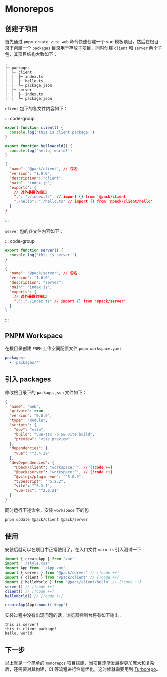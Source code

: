 # Monorepos

## 创建子项目

首先通过 `pnpm create vite web` 命令快速创建一个 vue 模板项目，然后在根目录下创建一个 `packages` 目录用于存放子项目，同时创建 `client` 和 `server` 两个子包，其项目结构大致如下：

```
.
├─ packages
|  ├─ client
|  |  ├─ index.ts
|  |  ├─ hello.ts
|  |  └─ package.json
|  ├─ server
|  |  ├─ index.ts
|  |  └─ package.json
```

`client` 包下的各文件内容如下：

::: code-group

```ts [index.ts]
export function client() {
  console.log('this is client package!')
}
```

```ts [hello.ts]
export function helloWorld() {
  console.log('hello, world!')
}
```

```json [package.json]
{
  "name": "@pack/client", // 包名
  "version": "1.0.0",
  "description": "client",
  "main": "index.js",
  "exports": {
    // 对外暴露的接口
    ".": "./index.ts", // import {} from '@pack/client'
    "./hello": "./hello.ts" // import {} from '@pack/client/hello'
  }
}
```

:::

`server` 包的各文件内容如下：

::: code-group

```ts [index.ts]
export function server() {
  console.log('this is server!')
}
```

```json [package.json]
{
  "name": "@pack/server", // 包名
  "version": "1.0.0",
  "description": "server",
  "main": "index.js",
  "exports": {
    // 对外暴露的接口
    ".": "./index.ts" // import {} from '@pack/server'
  }
}
```

:::

## PNPM Workspace

在根目录创建 `PNPM` 工作空间配置文件 `pnpm-workspace.yaml`

```yaml
packages:
  - 'packages/*'
```

## 引入 packages

修改根目录下的 `package.json` 文件如下：

```json
{
  "name": "web",
  "private": true,
  "version": "0.0.0",
  "type": "module",
  "scripts": {
    "dev": "vite",
    "build": "vue-tsc -b && vite build",
    "preview": "vite preview"
  },
  "dependencies": {
    "vue": "^3.4.29"
  },
  "devDependencies": {
    "@pack/client": "workspace:^", // [!code ++]
    "@pack/server": "workspace:^", // [!code ++]
    "@vitejs/plugin-vue": "^5.0.5",
    "typescript": "^5.2.2",
    "vite": "^5.3.1",
    "vue-tsc": "^2.0.21"
  }
}
```

同时运行下述命令，安装 `workspace` 下的包

```bash
pnpm update @pack/client @pack/server
```

## 使用

安装后就可以在项目中正常使用了，在入口文件 `main.ts` 引入测试一下

```ts
import { createApp } from 'vue'
import './style.css'
import App from './App.vue'
import { server } from '@pack/server' // [!code ++]
import { client } from '@pack/client' // [!code ++]
import { helloWorld } from '@pack/client/hello' // [!code ++]
server() // [!code ++]
client() // [!code ++]
helloWorld() // [!code ++]

createApp(App).mount('#app')
```

安装过程中没有出现问题的话，浏览器控制台将有如下输出：

```
this is server!
this is client package!
hello, world!
```

## 下一步

以上就是一个简单的 `monorepos` 项目搭建，当项目逐渐发展得更加庞大和复杂后，还需要对其构建，CI 等流程进行性能优化，这时候就需要用到 [Turborepo](https://turbo.build/repo)...

